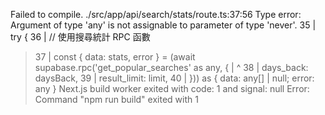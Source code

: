 Failed to compile.
./src/app/api/search/stats/route.ts:37:56
Type error: Argument of type 'any' is not assignable to parameter of type 'never'.
  35 |   try {
  36 |     // 使用搜尋統計 RPC 函數
> 37 |     const { data: stats, error } = (await supabase.rpc('get_popular_searches' as any, {
     |                                                        ^
  38 |       days_back: daysBack,
  39 |       result_limit: limit,
  40 |     })) as { data: any[] | null; error: any }
Next.js build worker exited with code: 1 and signal: null
Error: Command "npm run build" exited with 1